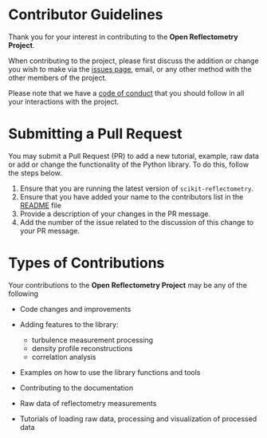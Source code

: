 Contributor Guidelines
======================


Thank you for your interest in contributing to the **Open Reflectometry Project**.

When contributing to the project, please first discuss the addition or change you wish to make via the [issues page](https://github.com/OpenReflectometry/scikit-reflectometry/issues), email, or any other method with the other members of the project.

Please note that we have a [code of conduct](CONTRIBUTING.md) that you should follow in all your interactions with the project.



Submitting a Pull Request
=========================

You may submit a Pull Request (PR) to add a new tutorial, example, raw data or add or change the functionality of the Python library.
To do this, follow the steps below.

1. Ensure that you are running the latest version of `scikit-reflectometry`.
2. Ensure that you have added your name to the contributors list in the [README](README.md) file
3. Provide a description of your changes in the PR message.
4. Add the number of the issue related to the discussion of this change to your PR message.




Types of Contributions
======================

Your contributions to the **Open Reflectometry Project** may be any of the following

- Code changes and improvements
- Adding features to the library:

    - turbulence measurement processing
    - density profile reconstructions
    - correlation analysis
- Examples on how to use the library functions and tools
- Contributing to the documentation
- Raw data of reflectometry measurements
- Tutorials of loading raw data, processing and visualization of processed data


